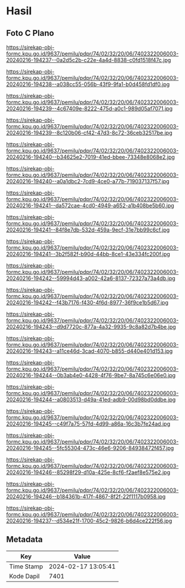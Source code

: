 # Hasil

## Foto C Plano

https://sirekap-obj-formc.kpu.go.id/9637/pemilu/pdpr/74/02/32/20/06/7402322006003-20240216-194237--0a2d5c2b-c22e-4a4d-8838-c0fd1518f47c.jpg

https://sirekap-obj-formc.kpu.go.id/9637/pemilu/pdpr/74/02/32/20/06/7402322006003-20240216-194238--a038cc55-056b-43f9-9fa1-b0d458fd1df0.jpg

https://sirekap-obj-formc.kpu.go.id/9637/pemilu/pdpr/74/02/32/20/06/7402322006003-20240216-194239--4c67409e-8222-475d-a0c1-989d05af7071.jpg

https://sirekap-obj-formc.kpu.go.id/9637/pemilu/pdpr/74/02/32/20/06/7402322006003-20240216-194239--8c120b06-cf42-47d3-8c72-36ceb32517be.jpg

https://sirekap-obj-formc.kpu.go.id/9637/pemilu/pdpr/74/02/32/20/06/7402322006003-20240216-194240--b34625e2-7019-41ed-bbee-73348e8068e2.jpg

https://sirekap-obj-formc.kpu.go.id/9637/pemilu/pdpr/74/02/32/20/06/7402322006003-20240216-194240--a0a1dbc2-7cd9-4ce0-a77b-719037137f57.jpg

https://sirekap-obj-formc.kpu.go.id/9637/pemilu/pdpr/74/02/32/20/06/7402322006003-20240216-194241--da572cae-4cd0-4949-a652-a1b408be5b60.jpg

https://sirekap-obj-formc.kpu.go.id/9637/pemilu/pdpr/74/02/32/20/06/7402322006003-20240216-194241--84f8e7db-532d-459a-9ecf-31e7bb99c6cf.jpg

https://sirekap-obj-formc.kpu.go.id/9637/pemilu/pdpr/74/02/32/20/06/7402322006003-20240216-194241--3b2f582f-b90d-44bb-8ce1-43e334fc200f.jpg

https://sirekap-obj-formc.kpu.go.id/9637/pemilu/pdpr/74/02/32/20/06/7402322006003-20240216-194242--59994d43-a002-42a6-8137-72327a73a4db.jpg

https://sirekap-obj-formc.kpu.go.id/9637/pemilu/pdpr/74/02/32/20/06/7402322006003-20240216-194242--f43b7176-f430-4f6d-8977-36f9ce1b5d67.jpg

https://sirekap-obj-formc.kpu.go.id/9637/pemilu/pdpr/74/02/32/20/06/7402322006003-20240216-194243--d9d7720c-877a-4a32-9935-9c8a82d7b4be.jpg

https://sirekap-obj-formc.kpu.go.id/9637/pemilu/pdpr/74/02/32/20/06/7402322006003-20240216-194243--a11ce46d-3cad-4070-b855-d440e401d153.jpg

https://sirekap-obj-formc.kpu.go.id/9637/pemilu/pdpr/74/02/32/20/06/7402322006003-20240216-194244--0b3ab4e0-4428-4f76-9be7-8a745c6e06e0.jpg

https://sirekap-obj-formc.kpu.go.id/9637/pemilu/pdpr/74/02/32/20/06/7402322006003-20240216-194244--a0803513-d49a-41ed-adb9-00d98bd0ddbe.jpg

https://sirekap-obj-formc.kpu.go.id/9637/pemilu/pdpr/74/02/32/20/06/7402322006003-20240216-194245--c49f7a75-57fd-4d99-a86a-16c3b7fe24ad.jpg

https://sirekap-obj-formc.kpu.go.id/9637/pemilu/pdpr/74/02/32/20/06/7402322006003-20240216-194245--5fc55304-473c-46e6-9206-84938472f457.jpg

https://sirekap-obj-formc.kpu.go.id/9637/pemilu/pdpr/74/02/32/20/06/7402322006003-20240216-194246--85298f29-d10a-425e-8cf6-f2aef8e575e2.jpg

https://sirekap-obj-formc.kpu.go.id/9637/pemilu/pdpr/74/02/32/20/06/7402322006003-20240216-194246--b184361b-417f-4867-8f2f-22f1117b0958.jpg

https://sirekap-obj-formc.kpu.go.id/9637/pemilu/pdpr/74/02/32/20/06/7402322006003-20240216-194237--d534e21f-1700-45c2-9826-b6d4ce222f56.jpg


## Metadata

| Key        | Value               |
| ---------- | ------------------- |
| Time Stamp | 2024-02-17 13:05:41 |
| Kode Dapil | 7401                |



